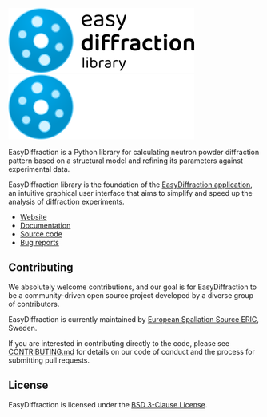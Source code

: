 ![](https://raw.githubusercontent.com/EasyScience/EasyDiffraction/master/resources/images/EasyDiffractionLib-logo_lightmode.svg#gh-light-mode-only)
![](https://raw.githubusercontent.com/EasyScience/EasyDiffraction/master/resources/images/EasyDiffractionLib-logo_darkmode.svg#gh-dark-mode-only)

EasyDiffraction is a Python library for calculating neutron powder diffraction
pattern based on a structural model and refining its parameters against
experimental data.

EasyDiffraction library is the foundation of the [EasyDiffraction application],
an intuitive graphical user interface that aims to simplify and speed up the
analysis of diffraction experiments.

- [Website]
- [Documentation]
- [Source code]
- [Bug reports]

## Contributing

We absolutely welcome contributions, and our goal is for EasyDiffraction to be a
community-driven open source project developed by a diverse group of
contributors.

EasyDiffraction is currently maintained by [European Spallation Source ERIC],
Sweden.

If you are interested in contributing directly to the code, please see
[CONTRIBUTING.md] for details on our code of conduct and the process for
submitting pull requests.

## License

EasyDiffraction is licensed under the [BSD 3-Clause License].

<!-- prettier-ignore-start -->
[BSD 3-Clause License]: https://raw.githubusercontent.com/EasyScience/EasyDiffractionLib/master/LICENSE
[Bug reports]: https://github.com/EasyScience/EasyDiffractionLib/issues
[CONTRIBUTING.md]: https://raw.githubusercontent.com/EasyScience/EasyDiffractionLib/master/CONTRIBUTING.md
[Documentation]: https://docs.easydiffraction.org/lib
[EasyDiffraction application]: https://github.com/EasyScience/EasyDiffractionApp
[European Spallation Source ERIC]: https://ess.eu
[Source code]: https://github.com/EasyScience/EasyDiffractionLib
[Website]: https://easydiffraction.org
<!-- prettier-ignore-end -->
